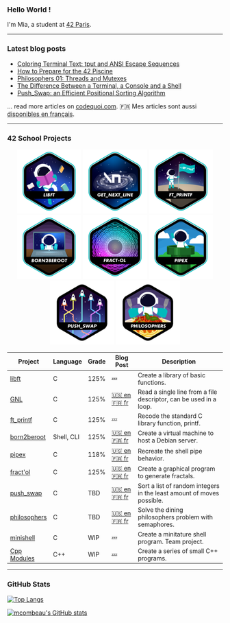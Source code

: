 ### Hello World !

I'm Mia, a student at [42 Paris](https://42.fr/en/homepage/).

---

### Latest blog posts

<!-- BLOG-POST-LIST:START -->
- [Coloring Terminal Text: tput and ANSI Escape Sequences](https://www.codequoi.com/en/coloring-terminal-text-tput-and-ansi-escape-sequences/)
- [How to Prepare for the 42 Piscine](https://www.codequoi.com/en/how-to-prepare-for-the-42-piscine/)
- [Philosophers 01: Threads and Mutexes](https://www.codequoi.com/en/philosophers-01-threads-and-mutexes/)
- [The Difference Between a Terminal, a Console and a Shell](https://www.codequoi.com/en/difference-between-terminal-console-and-shell/)
- [Push_Swap: an Efficient Positional Sorting Algorithm](https://www.codequoi.com/en/push_swap-efficient-positional-sorting-algorithm/)
<!-- BLOG-POST-LIST:END -->
... read more articles on [codequoi.com](https://www.codequoi.com/en/home-english/). :fr: Mes articles sont aussi [disponibles en français](https://www.codequoi.com).

---

### 42 School Projects
<div align="center">

<a href="https://github.com/mcombeau/libft">![42 Badge](https://github.com/mcombeau/mcombeau/blob/main/42_badges/libfte.png)</a>
<a href="https://github.com/mcombeau/get_next_line">![42 Badge](https://github.com/mcombeau/mcombeau/blob/main/42_badges/get_next_linee.png)</a>
<a href="https://github.com/mcombeau/ft_printf">![42 Badge](https://github.com/mcombeau/mcombeau/blob/main/42_badges/ft_printfe.png)</a>
<a href="https://github.com/mcombeau/Born2beroot">![42 Badge](https://github.com/mcombeau/mcombeau/blob/main/42_badges/born2beroote.png)</a>
<a href="https://github.com/mcombeau/fract-ol">![42 Badge](https://github.com/mcombeau/mcombeau/blob/main/42_badges/fract-ole.png)</a>
<a href="https://github.com/mcombeau/pipex">![42 Badge](https://github.com/mcombeau/mcombeau/blob/main/42_badges/pipexe.png)</a>
<a href="https://github.com/mcombeau/push_swap">![42 Badge](https://github.com/mcombeau/mcombeau/blob/main/42_badges/push_swapn.png)</a>
<a href="https://github.com/mcombeau/philosophers">![42 Badge](https://github.com/mcombeau/mcombeau/blob/main/42_badges/philosophersn.png)</a>

<!-- 
<a href="https://github.com/mcombeau/minishell">![42 Badge](https://github.com/mcombeau/mcombeau/blob/main/42_badges/minishelln.png)</a>
<a href="">![42 Badge](https://github.com/mcombeau/mcombeau/blob/main/42_badges/so_longn.png)</a>
<a href="">![42 Badge](https://github.com/mcombeau/mcombeau/blob/main/42_badges/fdfn.png)</a> 
<a href="">![42 Badge](https://github.com/mcombeau/mcombeau/blob/main/42_badges/minitalkn.png)</a>
<a href="">![42 Badge](https://github.com/mcombeau/mcombeau/blob/main/42_badges/cppn.png)</a>
<a href="">![42 Badge](https://github.com/mcombeau/mcombeau/blob/main/42_badges/netpracticen.png)</a>
<a href="">![42 Badge](https://github.com/mcombeau/mcombeau/blob/main/42_badges/cub3dn.png)</a>
<a href="">![42 Badge](https://github.com/mcombeau/mcombeau/blob/main/42_badges/minirtn.png)</a>
<a href="">![42 Badge](https://github.com/mcombeau/mcombeau/blob/main/42_badges/ft_containersn.png)</a>
<a href="">![42 Badge](https://github.com/mcombeau/mcombeau/blob/main/42_badges/ft_servicesn.png)</a>
<a href="">![42 Badge](https://github.com/mcombeau/mcombeau/blob/main/42_badges/inceptionn.png)</a>
<a href="">![42 Badge](https://github.com/mcombeau/mcombeau/blob/main/42_badges/webservn.png)</a>
<a href="">![42 Badge](https://github.com/mcombeau/mcombeau/blob/main/42_badges/ft_ircn.png)</a>
<a href="">![42 Badge](https://github.com/mcombeau/mcombeau/blob/main/42_badges/ft_transcendencen.png)</a>
<a href="">![42 Badge](https://github.com/mcombeau/mcombeau/blob/main/42_badges/common_coren.png)</a>
-->

</div>

| Project                                                  |  Language  | Grade| Blog Post                                                                                                                                                                       | Description                                                           |
|----------------------------------------------------------|------------|------|---------------------------------------------------------------------------------------------------------------------------------------------------------------------------------|-----------------------------------------------------------------------|
| [libft](https://github.com/mcombeau/libft)               | C          | 125% | :zzz:                                                                                                                                                                           | Create a library of basic functions.                                  |
| [GNL](https://github.com/mcombeau/get_next_line)         | C          | 125% | [:us: en](https://www.codequoi.com/en/42-get_next_line-project/) [:fr: fr](https://www.codequoi.com/42-get_next_line/)                                                          | Read a single line from a file descriptor, can be used in a loop.     |
| [ft_printf](https://github.com/mcombeau/ft_printf)       | C          | 125% | :zzz:                                                                                                                                                                           | Recode the standard C library function, printf.                       |
| [born2beroot](https://github.com/mcombeau/Born2beroot)   | Shell, CLI | 125% | [:us: en](https://www.codequoi.com/en/born2beroot-01-creating-a-debian-virtual-machine/) [:fr: fr](https://www.codequoi.com/born2beroot-01-creer-une-machine-virtuelle-debian/) | Create a virtual machine to host a Debian server.                     |
| [pipex](https://github.com/mcombeau/pipex)               | C          | 118% | [:us: en](https://www.codequoi.com/en/pipex-reproducing-the-pipe-operator-in-c/) [:fr: fr](https://www.codequoi.com/pipex-reproduire-operateur-pipe-en-c/)                      | Recreate the shell pipe behavior.                                     |
| [fract'ol](https://github.com/mcombeau/fract-ol)         | C          | 125% | [:us: en](https://www.codequoi.com/en/fract-ol-generating-fractals-in-c/) [:fr: fr](https://www.codequoi.com/fract-ol-generer-des-fractales-en-c/)                              | Create a graphical program to generate fractals.                      |
| [push_swap](https://github.com/mcombeau/push_swap)       | C          | TBD  | [:us: en](https://www.codequoi.com/en/push_swap-efficient-positional-sorting-algorithm/) [:fr: fr](https://www.codequoi.com/push_swap-algorithme-de-tri-positionel-efficace/)   | Sort a list of random integers in the least amount of moves possible. |
| [philosophers](https://github.com/mcombeau/philosophers) | C          | TBD  | [:us: en](https://www.codequoi.com/en/philosophers-01-threads-and-mutexes/) [:fr: fr](https://www.codequoi.com/philosophers-01-threads-et-mutex/)                               | Solve the dining philosophers problem with semaphores.                |
| [minishell](https://github.com/mcombeau/minishell)       | C          | WIP  | :zzz:                                                                                                                                                                           | Create a minitature shell program. Team project.                      |
| [Cpp Modules](https://github.com/mcombeau/Cpp_Modules)   | C++        | WIP  | :zzz:                                                                                                                                                                           | Create a series of small C++ programs.                                |


---

### GitHub Stats

[![Top Langs](https://github-readme-stats.vercel.app/api/top-langs/?username=mcombeau&hide=java,html,css&layout=compact&theme=tokyonight)](https://github.com/anuraghazra/github-readme-stats)

[![mcombeau's GitHub stats](https://github-readme-stats.vercel.app/api?username=mcombeau&theme=tokyonight&show_icons=true)](https://github.com/anuraghazra/github-readme-stats)

<!--
**mcombeau/mcombeau** is a ✨ _special_ ✨ repository because its `README.md` (this file) appears on your GitHub profile.

Here are some ideas to get you started:

- 🔭 I’m currently working on ...
- 🌱 I’m currently learning ...
- 👯 I’m looking to collaborate on ...
- 🤔 I’m looking for help with ...
- 💬 Ask me about ...
- 📫 How to reach me: ...
- 😄 Pronouns: ...
- ⚡ Fun fact: ...
-->
